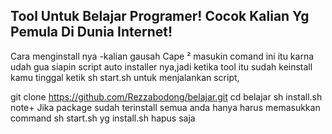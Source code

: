 Tool Untuk Belajar Programer!
Cocok Kalian Yg Pemula Di Dunia Internet!
------------------------------------------
Cara menginstall nya
-kalian gausah Cape ² masukin comand ini itu karna udah gua siapin script auto installer nya,jadi ketika tool itu sudah keinstall kamu tinggal ketik sh start.sh untuk menjalankan script,


git clone https://github.com/Rezzabodong/belajar.git
cd belajar
sh install.sh
note+
Jika package sudah terinstall semua anda hanya harus memasukkan command
sh start.sh
yg install.sh hapus saja

